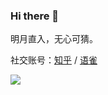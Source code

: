 ### Hi there 👋

明月直入，无心可猜。

社交账号：[知乎](https://www.zhihu.com/people/chen-jia-han) / [语雀](https://www.yuque.com/neverland)

<img src="https://github-readme-stats.vercel.app/api?username=chenjiahan&show_icons=true&text_color=24292e&bg_color=ffffff&hide_title=true">
